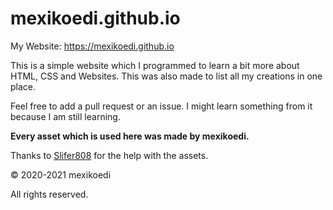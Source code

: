 # mexikoedi.github.io

My Website: https://mexikoedi.github.io

This is a simple website which I programmed to learn a bit more about HTML, CSS and Websites. This was also made to list all my creations in one place.


Feel free to add a pull request or an issue. I might learn something from it because I am still learning.  
  

**Every asset which is used here was made by mexikoedi.**

Thanks to [Slifer808](https://steamcommunity.com/profiles/76561198347469960) for the help with the assets.

© 2020-2021 mexikoedi

All rights reserved.
